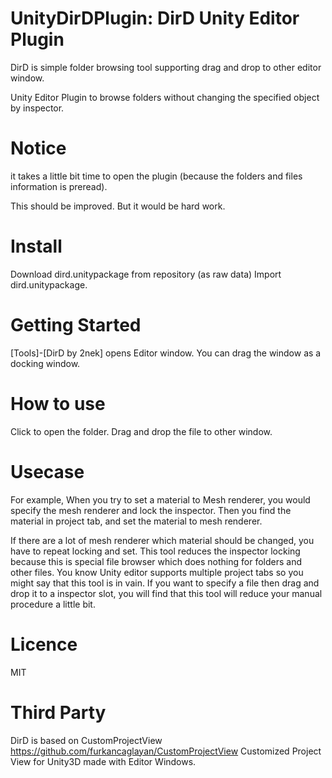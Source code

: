 # UnityDirDPlugin: DirD Unity Editor Plugin

DirD is simple folder browsing tool supporting drag and drop to other editor window.

Unity Editor Plugin to browse folders without changing the specified object by inspector.
# Notice
it takes a little bit time to open the plugin (because the folders and files information is preread).

This should be improved. But it would be hard work.


# Install
Download dird.unitypackage from repository (as raw data)
Import dird.unitypackage. 

# Getting Started
[Tools]-[DirD by 2nek] opens Editor window.
You can drag the window as a docking window.

# How to use
Click to open the folder. 
Drag and drop the file to other window.



# Usecase

For example,
When you try to set a material to Mesh renderer, you would specify the mesh renderer 
and lock the inspector.
Then you find the material in project tab, and set the material to mesh renderer.

If there are a lot of mesh renderer which material should be changed, you have to
repeat locking and set. This tool reduces the inspector locking because this is special
file browser which does nothing for folders and other files.
You know Unity editor supports multiple project tabs so you might say that this tool is in vain.
If you want to specify a file then drag and drop it to a inspector slot, you will find
that this tool will reduce your manual procedure a little bit. 



# Licence
MIT


# Third Party
DirD is based on CustomProjectView https://github.com/furkancaglayan/CustomProjectView
Customized Project View for Unity3D made with Editor Windows.
